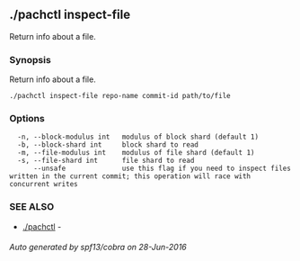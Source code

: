 ## ./pachctl inspect-file

Return info about a file.

### Synopsis


Return info about a file.

```
./pachctl inspect-file repo-name commit-id path/to/file
```

### Options

```
  -n, --block-modulus int   modulus of block shard (default 1)
  -b, --block-shard int     block shard to read
  -m, --file-modulus int    modulus of file shard (default 1)
  -s, --file-shard int      file shard to read
      --unsafe              use this flag if you need to inspect files written in the current commit; this operation will race with concurrent writes
```

### SEE ALSO
* [./pachctl](./pachctl.md)	 - 

###### Auto generated by spf13/cobra on 28-Jun-2016
